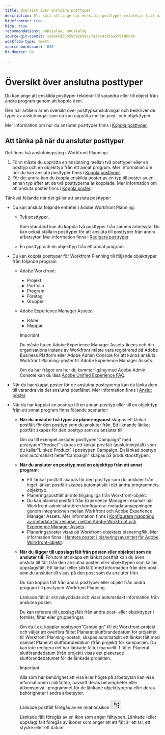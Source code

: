 ```yaml
---
title: Översikt över anslutna posttyper
description: Ett sätt att ange hur enskilda posttyper relaterar till varandra är att koppla dem. Du kan även koppla posttyperna Adobe Workfront Planning till objekttyper från andra program för att förbättra användarupplevelsen och behålla fokus i ett program.
hidefromtoc: true
hide: true
recommendations: noDisplay, noCatalog
source-git-commit: 1ad86cd55459d92650ac7a24c41765e579f8bb94
workflow-type: tm+mt
source-wordcount: '830'
ht-degree: 0%

---
```



<!--update metadata at GA-->
<!--add mini TOC when live, already added to big TOC to get the link-->

# Översikt över anslutna posttyper

<!--REMOVE THE CONTENT BELOW FROM THE "CONNECT RECORD TYPES" ARTICLE WHEN YOU TURN THIS ARTICLE LIVE- THIS IS THE SAME CONTENT AS THERE, DUPLICATED-->

Du kan ange att enskilda posttyper relaterar till varandra eller till objekt från andra program genom att koppla dem.

Den här artikeln är en översikt över posttypsanslutningar och beskriver de typer av anslutningar som du kan upprätta mellan post- och objekttyper.

Mer information om hur du ansluter posttyper finns i [Koppla posttyper](/help/quicksilver/planning/architecture/connect-record-types.md).

## Att tänka på när du ansluter posttyper

Det finns två anslutningssteg i Workfront Planning:

1. Först måste du upprätta en anslutning mellan två posttyper eller en posttyp och en objekttyp från ett annat program. Mer information om hur du kan ansluta posttyper finns i [Koppla posttyper](/help/quicksilver/planning/architecture/connect-record-types.md).
1. För det andra kan du koppla enskilda poster av en typ till poster av en annan typ efter att de två posttyperna är kopplade. Mer information om att ansluta poster finns i [Koppla poster](/help/quicksilver/planning/records/connect-records.md).

Tänk på följande när det gäller att ansluta posttyper:

* Du kan ansluta följande enheter i Adobe Workfront Planning:

   * Två posttyper.

     Som standard kan du koppla två posttyper från samma arbetsyta. Du kan också ställa in posttyper för att ansluta till posttyper från andra arbetsytor. Mer information finns i [Redigera posttyper](/help/quicksilver/planning/architecture/edit-record-types.md).
   * En posttyp och en objekttyp från ett annat program.

* Du kan koppla posttyper för Workfront Planning till följande objekttyper från följande program:

   * Adobe Workfront:

      * Projekt
      * Portfolio
      * Program
      * Företag
      * Grupper

   * Adobe Experience Manager Assets:

      * Bilder
      * Mappar

     >[!IMPORTANT]
     >
     >Du måste ha en Adobe Experience Manager Assets-licens och din organisations instans av Workfront måste vara registrerad på Adobe Business Platform eller Adobe Admin Console för att kunna ansluta Workfront Planning-poster till Adobe Experience Manager Assets.
     >
     >Om du har frågor om hur du kommer igång med Adobe Admin Console kan du läsa [Adobe Unified Experience FAQ](/help/quicksilver/workfront-basics/navigate-workfront/workfront-navigation/unified-experience-faq.md).

* När du har skapat poster för de anslutna posttyperna kan du länka dem till varandra via det anslutna postfältet.  Mer information finns i [Anslut poster](/help/quicksilver/planning/records/connect-records.md).

* När du har kopplat en posttyp till en annan posttyp eller till en objekttyp från ett annat program finns följande scenarier:

   * **När du ansluter två typer av planeringspost** skapas ett länkat postfält för den posttyp som du ansluter från. Ett liknande länkat postfält skapas för den posttyp som du ansluter till.

     Om du till exempel ansluter posttypen&quot;Campaign&quot; med posttypen&quot;Product&quot; skapas ett länkat postfält (anslutningsfält) som du kallar&quot;Linked Product&quot; i posttypen Campaign. En länkad posttyp som automatiskt heter&quot;Campaign&quot; skapas på produktposttypen.

   * **När du ansluter en posttyp med en objekttyp från ett annat program**:

      * Ett länkat postfält skapas för den posttyp som du ansluter från. Inget länkat postfält skapas automatiskt i det andra programmets objekttyp.
      * Planeringspostfält är inte tillgängliga från Workfront-objekt.
      * Du kan planera postfält från Experience Manager-resurser när Workfront-administratören konfigurerar metadatamappningen genom integrationen mellan Workfront och Adobe Experience Manager Assets. Mer information finns i [Konfigurera mappning av metadata för resurser mellan Adobe Workfront och Experience Manager Assets](https://experienceleague.adobe.com/docs/experience-manager-cloud-service/content/assets/integrations/configure-asset-metadata-mapping.html?lang=en).
      * Planeringsposter visas på Workfront-objektets planeringflik. Mer information finns i [Hantera poster i planeringsavsnittet för Adobe Workfront-objekt](/help/quicksilver/planning/records/manage-records-in-planning-section.md).

   * **När du lägger till uppslagsfält från posten eller objektet som du ansluter till**: Förutom att skapa ett länkat postfält kan du även ansluta till fält från den anslutna posten eller objekttypen som kallas uppslagsfält. Ett länkat (eller sökfält) med information från den post som du ansluter till visas på den post som du ansluter från.

     Du kan koppla fält från andra posttyper eller objekt från andra program till posttypen Workfront Planning.

     Länkade fält är skrivskyddade och visar automatiskt information från anslutna poster.

     Du kan referera till uppslagsfält från andra post- eller objekttyper i formler, filter eller grupperingar.

     Om du t.ex. kopplar posttypen&quot;Campaign&quot; till ett Workfront-projekt och väljer att överföra fältet Planerat slutförandedatum för projektet till Workfront Planning-posten, skapas automatiskt ett länkat fält med namnet Planerat slutförandedatum (från projekt) för kampanjen. Du kan inte redigera det här länkade fältet manuellt. I fältet Planerat slutförandedatum (från projekt) visas det planerade slutförandedatumet för de länkade projekten.

     >[!IMPORTANT]
     >
     >Alla som har behörighet att visa eller högre på arbetsytan kan visa informationen i sökfälten, oavsett deras behörigheter eller åtkomstnivå i programmet för de länkade objekttyperna eller deras behörigheter i andra arbetsytor.

     Länkade postfält föregås av en relationsikon ![](assets/relationship-field-icon.png).

     Länkade fält föregås av en ikon som anger fälttypen. Länkade (eller uppslag) fält föregås av ikoner som anger att ett fält är ett tal, ett stycke eller ett datum.

<!--## Connection types

After you establish a connection between two record types or between a record and an object type from another application, you can add records in the connected record fields. 

Depending on how many records you can add to a connected record field, the following are the connection types you can choose from when connecting record types: 

* [Many to many](#many-to-many-connection-type)
* [One to many](#one-to-many-connection-type)
* [Many to one](#many-to-one-connection-type)
* [One to one](#many-to-one-connection-type)

>[!WARNING]
>
>These options are not available when connecting the following: 
>* Two records from different workspaces
>
>* A record type and Experience Manager assets

### Many-to-many connection type

![](assets/many-to-many-connection-picker.png)

When you create a many-to-many connection between record types, you can then select multiple records in the connection field from both record types. 

For example, if you create a many-to-many connection between campaigns and projects, you can select multiple projects for each campaign, and multiple campaigns for each project. 

A real-life example of a many-to-many relationship type is the relationship between movies and actors. Each movie can have multiple actors, and each actor can play in multiple movies. 

When you select this connection type, you cannot change the connection type after you save it. 

### One-to-many connection type

![](assets/one-to-many-connection-picker.png)


When you create a one-to-many connection between record types, you can then select multiple records in the connection field in the current record type, but the corresponding connection field in the record type you connect to will allow selecting only one record. The connected record field that is automatically created on the second record type is automatically set to a many-to-one relationship type. 

For example, if you create a one-to-many connection between campaigns and projects, you can select multiple projects for each campaign, but each project can be connected to only one campaign.

A real-life example of a one-to-many relationship type is the relationship between libraries and books: a library has many books in its inventory; but one particular book can only be in one library at a given point in time. 

When you select this connection type, you can later change it only to a many-to-many connection type. 

### Many-to-one connection type

![](assets/many-to-one-connection-picker.png)


When you create a many-to-one connection between record types, you can then connect each record in the current record type with only one record from the connected record type. The connected record field that is automatically created on the second record type is automatically set to a one-to-many relationship type. 

For example, if you connect campaigns with projects and you choose this type of connection, you can add only one project to a campaign. But you can add multiple campaigns to one project. 

A real-life example of a many-to-one relationship type is the relationship between many movies and one actor: one actor can be in many movies, but each movie can only have a specific actor once in its cast. 

When you select this connection type, you can later change it only to a many-to-many connection type.

### One-to-one connection type

![](assets/one-to-one-connection-picker.png)

When you create a one-to-one connection between record types, in both record types you can connect each record only with one record from the other record type.

For example, if you connect campaigns with projects and you choose this type of connection, you can connect one campaign with one project. One project can be connected only to one campaign. 

A real-life example of a one-to-one relationship is the one existing between a person and their country's unique identifier (like a Social Security Number, Passport ID, local identification ID): each person has only one unique identifier for a country and each unique identifier can be linked to only one person. 

When you select this connection type, you can later change it to any other connection type. 

-->



